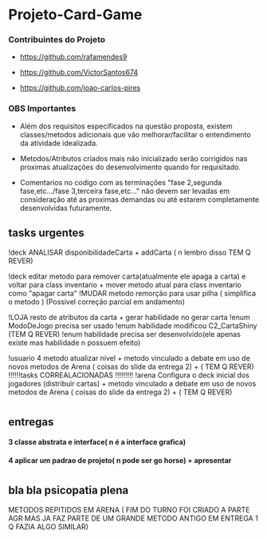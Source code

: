 # Projeto-Card-Game

### Contribuintes do Projeto

- https://github.com/rafamendes9

- https://github.com/VictorSantos674

- https://github.com/joao-carlos-pires


### OBS Importantes

- Além dos requisitos especificados na questão proposta, existem classes/metodos adicionais que vão melhorar/facilitar o entendimento da atividade idealizada.


- Metodos/Atributos criados mais não inicializado serão corrigidos nas proximas atualizações do desenvolvimento quando for requisitado. 

- Comentarios no codigo com as terminações "fase 2,segunda fase,etc.../fase 3,terceira fase,etc..." não devem ser levadas em consideração até as proximas demandas ou até estarem completamente desenvolvidas futuramente.




## tasks urgentes

!deck ANALISAR disponibilidadeCarta + addCarta ( n lembro disso TEM Q REVER)

!deck editar metodo para remover carta(atualmente ele apaga a carta) e voltar para class inventario + mover metodo atual para class inventario como "apagar carta"
!MUDAR metodo remorção para usar pilha ( simplifica o metodo ) (Possivel correção parcial em andamento)


!LOJA  resto de atributos da carta + gerar habilidade no gerar carta
!enum  ModoDeJogo precisa ser usado
!enum  habilidade modificou C2_CartaShiny (TEM Q REVER)
!enum habilidade precisa ser desenvolvido(ele apenas existe mas habilidade n possuem efeito)



!usuario  4 metodo atualizar nivel +  metodo vinculado a debate em uso de novos metodos de Arena ( coisas do slide da entrega 2) + ( TEM Q REVER)
!!!!!!tasks CORREALACIONADAS !!!!!!!!!
!arena Configura o deck inicial dos jogadores (distribuir cartas) +  metodo vinculado a debate em uso de novos metodos de Arena ( coisas do slide da entrega 2) + ( TEM Q REVER)




#

## entregas

#### 3 classe abstrata e interface( n é a interface grafica)

#### 4 aplicar um padrao de projeto( n pode ser go horse) + apresentar

#

## bla bla psicopatia plena


METODOS REPITIDOS EM ARENA ( FIM DO TURNO FOI CRIADO A PARTE AGR MAS JA FAZ PARTE DE UM GRANDE METODO ANTIGO EM ENTREGA 1 Q FAZIA ALGO SIMILAR)

